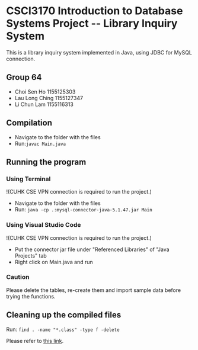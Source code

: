 # CSCI3170 Introduction to Database Systems Project -- Library Inquiry System

This is a library inquiry system implemented in Java, using JDBC for MySQL connection.

## Group 64
- Choi Sen Ho 1155125303
- Lau Long Ching 1155127347
- Li Chun Lam 1155116313

## Compilation
- Navigate to the folder with the files
- Run:`javac Main.java`

## Running the program
### Using Terminal
!(CUHK CSE VPN connection is required to run the project.)
- Navigate to the folder with the files
- Run: `java -cp .:mysql-connector-java-5.1.47.jar Main`
### Using Visual Studio Code
!(CUHK CSE VPN connection is required to run the project.)
- Put the connector jar file under "Referenced Libraries" of "Java Projects" tab
- Right click on Main.java and run
### Caution
Please delete the tables, re-create them and import sample data before trying the functions.

## Cleaning up the compiled files
Run:
`find . -name "*.class" -type f -delete`

Please refer to [this link](https://github.com/leightonllc/CSCI3170).
